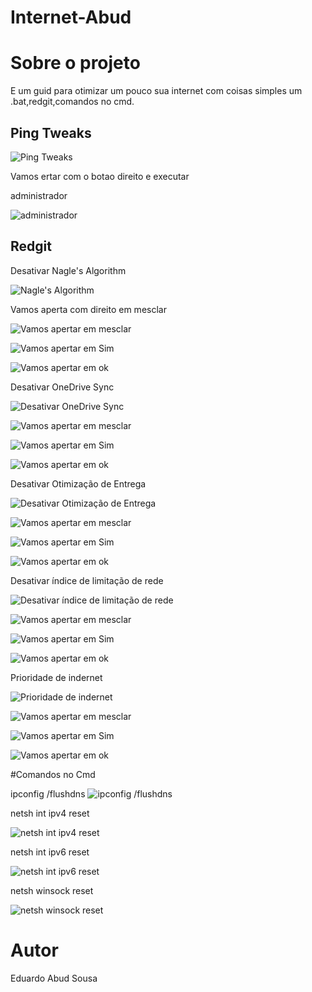 # Internet-Abud

# Sobre o projeto
E um guid para otimizar um pouco sua internet com coisas simples um .bat,redgit,comandos no cmd.

## Ping Tweaks
![Ping Tweaks](https://github.com/esabud/Internet-Abud/blob/tesetg/assets/src/ping.png)

Vamos  ertar com o botao direito e executar

 administrador


![administrador](https://github.com/esabud/Internet-Abud/blob/tesetg/assets/src/vamos%20executar%20coo%20admnitrados.png)

## Redgit
 Desativar Nagle's Algorithm

![Nagle's Algorithm](https://github.com/esabud/Internet-Abud/blob/tesetg/assets/src/Desativar%20Nagle's%20Algorithm.png)

 Vamos aperta com direito em mesclar

![Vamos apertar em mesclar](https://github.com/esabud/Internet-Abud/blob/tesetg/assets/src/Vamaos%20aperta%20em%20mesclar.png)

![Vamos apertar em Sim](https://github.com/esabud/Internet-Abud/blob/tesetg/assets/src/Sim.png)

![Vamos apertar em ok](https://github.com/esabud/Internet-Abud/blob/tesetg/assets/src/e%20ok%20vamos%20fazer%20em%20todos.png)

Desativar OneDrive Sync

![Desativar OneDrive Sync](https://github.com/esabud/Internet-Abud/blob/tesetg/assets/src/Desativar%20OneDrive%20Sync.png)

![Vamos apertar em mesclar](https://github.com/esabud/Internet-Abud/blob/tesetg/assets/src/Vamaos%20aperta%20em%20mesclar.png)

![Vamos apertar em Sim](https://github.com/esabud/Internet-Abud/blob/tesetg/assets/src/Sim.png)

![Vamos apertar em ok](https://github.com/esabud/Internet-Abud/blob/tesetg/assets/src/e%20ok%20vamos%20fazer%20em%20todos.png)

Desativar Otimização de Entrega

![Desativar Otimização de Entrega](https://github.com/esabud/Internet-Abud/blob/tesetg/assets/src/Desativar%20Otimiza%C3%A7%C3%A3o%20de%20Entrega.png)

![Vamos apertar em mesclar](https://github.com/esabud/Internet-Abud/blob/tesetg/assets/src/Vamaos%20aperta%20em%20mesclar.png)

![Vamos apertar em Sim](https://github.com/esabud/Internet-Abud/blob/tesetg/assets/src/Sim.png)

![Vamos apertar em ok](https://github.com/esabud/Internet-Abud/blob/tesetg/assets/src/e%20ok%20vamos%20fazer%20em%20todos.png)

Desativar índice de limitação de rede

![Desativar índice de limitação de rede](https://github.com/esabud/Internet-Abud/blob/tesetg/assets/src/Desativar%20%C3%ADndice%20de%20limita%C3%A7%C3%A3o%20de%20rede.png)

![Vamos apertar em mesclar](https://github.com/esabud/Internet-Abud/blob/tesetg/assets/src/Vamaos%20aperta%20em%20mesclar.png)

![Vamos apertar em Sim](https://github.com/esabud/Internet-Abud/blob/tesetg/assets/src/Sim.png)

![Vamos apertar em ok](https://github.com/esabud/Internet-Abud/blob/tesetg/assets/src/e%20ok%20vamos%20fazer%20em%20todos.png)

Prioridade de indernet

![Prioridade de indernet](https://github.com/esabud/Internet-Abud/blob/tesetg/assets/src/Prioridade%20de%20indernet.png)

![Vamos apertar em mesclar](https://github.com/esabud/Internet-Abud/blob/tesetg/assets/src/Vamaos%20aperta%20em%20mesclar.png)

![Vamos apertar em Sim](https://github.com/esabud/Internet-Abud/blob/tesetg/assets/src/Sim.png)

![Vamos apertar em ok](https://github.com/esabud/Internet-Abud/blob/tesetg/assets/src/e%20ok%20vamos%20fazer%20em%20todos.png)

#Comandos no Cmd

ipconfig /flushdns
![ipconfig /flushdns](https://github.com/esabud/Internet-Abud/blob/tesetg/assets/src/ipconfigflushdns.png)

netsh int ipv4 reset

![netsh int ipv4 reset](https://github.com/esabud/Internet-Abud/blob/tesetg/assets/src/netshintipv4reset.png)

netsh int ipv6 reset

![netsh int ipv6 reset](https://github.com/esabud/Internet-Abud/blob/tesetg/assets/src/netshintipv6reset.png)

netsh winsock reset

![netsh winsock reset](https://github.com/esabud/Internet-Abud/blob/tesetg/assets/src/netshwinsockreset.png)

# Autor

Eduardo Abud Sousa
